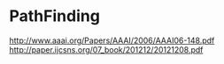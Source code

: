 # PathFinding

  http://www.aaai.org/Papers/AAAI/2006/AAAI06-148.pdf
  http://paper.ijcsns.org/07_book/201212/20121208.pdf

